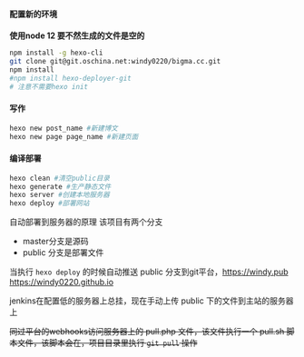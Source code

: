 
#### 配置新的环境

**使用node 12 要不然生成的文件是空的**

```bash
npm install -g hexo-cli
git clone git@git.oschina.net:windy0220/bigma.cc.git
npm install
#npm install hexo-deployer-git
# 注意不需要hexo init
```


#### 写作

```bash
hexo new post_name #新建博文
hexo new page page_name #新建页面
```

#### 编译部署

```bash
hexo clean #清空public目录
hexo generate #生产静态文件
hexo server #创建本地服务器 
hexo deploy #部署网站
```
自动部署到服务器的原理
该项目有两个分支
- master分支是源码
- public 分支是部署文件

当执行 `hexo deploy` 的时候自动推送 public 分支到git平台，https://windy.pub https://windy0220.github.io

jenkins在配置低的服务器上总挂，现在手动上传 public 下的文件到主站的服务器上

<del>同过平台的webhooks访问服务器上的 pull.php 文件，该文件执行一个 pull.sh 脚本文件，该脚本会在，项目目录里执行 `git pull` 操作</del> 




